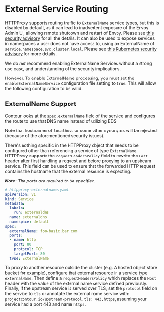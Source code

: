# External Service Routing

HTTPProxy supports routing traffic to `ExternalName` service types, but this is disabled by default, as it can lead
to inadvertent exposure of the Envoy Admin UI, allowing remote shutdown and restart of Envoy.
Please see [this security advisory](https://github.com/projectcontour/contour/security/advisories/GHSA-5ph6-qq5x-7jwc) for all the details.
It can also be used to expose services in namespaces a user does not have access to, using an ExternalName of `service.namespace.svc.cluster.local`.
Please see [this Kubernetes security advisory](https://github.com/kubernetes/kubernetes/issues/103675) for more details.

We do *not* recommend enabling ExternalName Services without a strong use case, and understanding of the security implications.

However, To enable ExternalName processing, you must set the `enableExternalNameService` configuration file setting to `true`.
This will allow the following configuration to be valid.

## ExternalName Support

Contour looks at the `spec.externalName` field of the service and configures the route to use that DNS name instead of utilizing EDS.

Note that hostnames of `localhost` or some other synonyms will be rejected (because of the aforementioned security issues).

There's nothing specific in the HTTPProxy object that needs to be configured other than referencing a service of type `ExternalName`.
HTTPProxy supports the `requestHeadersPolicy` field to rewrite the `Host` header after first handling a request and before proxying to an upstream service.
This field can be used to ensure that the forwarded HTTP request contains the hostname that the external resource is expecting.

_**Note:** The ports are required to be specified._

```yaml
# httpproxy-externalname.yaml
apiVersion: v1
kind: Service
metadata:
  labels:
    run: externaldns
  name: externaldns
  namespace: default
spec:
  externalName: foo-basic.bar.com
  ports:
  - name: http
    port: 80
    protocol: TCP
    targetPort: 80
  type: ExternalName
```

To proxy to another resource outside the cluster (e.g. A hosted object store bucket for example), configure that external resource in a service type `externalName`.
Then define a `requestHeadersPolicy` which replaces the `Host` header with the value of the external name service defined previously.
Finally, if the upstream service is served over TLS, set the `protocol` field on the service to `tls` or annotate the external name service with: `projectcontour.io/upstream-protocol.tls: 443,https`, assuming your service had a port 443 and name `https`.
